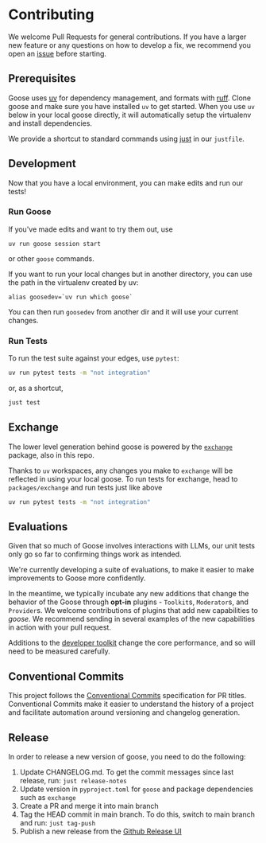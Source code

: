 # Contributing

We welcome Pull Requests for general contributions. If you have a larger new feature or any questions on how to develop a fix, we recommend you open an [issue][issues] before starting.

## Prerequisites

Goose uses [uv][uv] for dependency management, and formats with [ruff][ruff].
Clone goose and make sure you have installed `uv` to get started. When you use
`uv` below in your local goose directly, it will automatically setup the virtualenv
and install dependencies.

We provide a shortcut to standard commands using [just][just] in our `justfile`.

## Development

Now that you have a local environment, you can make edits and run our tests!

### Run Goose

If you've made edits and want to try them out, use

```
uv run goose session start
```

or other `goose` commands.

If you want to run your local changes but in another directory, you can use the path in
the virtualenv created by uv:

```
alias goosedev=`uv run which goose`
```

You can then run `goosedev` from another dir and it will use your current changes.

### Run Tests

To run the test suite against your edges, use `pytest`:

```sh
uv run pytest tests -m "not integration"
```

or, as a shortcut,

```sh
just test
```

## Exchange

The lower level generation behind goose is powered by the [`exchange`][ai-exchange] package, also in this repo.

Thanks to `uv` workspaces, any changes you make to `exchange` will be reflected in using your local goose. To run tests
for exchange, head to `packages/exchange` and run tests just like above

```sh
uv run pytest tests -m "not integration"
```

## Evaluations

Given that so much of Goose involves interactions with LLMs, our unit tests only go so far to confirming things work as intended.

We're currently developing a suite of evaluations, to make it easier to make improvements to Goose more confidently.

In the meantime, we typically incubate any new additions that change the behavior of the Goose through **opt-in** plugins - `Toolkit`s, `Moderator`s, and `Provider`s. We welcome contributions of plugins that add new capabilities to *goose*. We recommend sending in several examples of the new capabilities in action with your pull request.

Additions to the [developer toolkit][developer] change the core performance, and so will need to be measured carefully.

## Conventional Commits

This project follows the [Conventional Commits](https://www.conventionalcommits.org/en/v1.0.0/) specification for PR titles. Conventional Commits make it easier to understand the history of a project and facilitate automation around versioning and changelog generation.

## Release

In order to release a new version of goose, you need to do the following:
1. Update CHANGELOG.md. To get the commit messages since last release, run: `just release-notes`
2. Update version in `pyproject.toml` for `goose` and package dependencies such as `exchange`
3. Create a PR and merge it into main branch
4. Tag the HEAD commit in main branch. To do this, switch to main branch and run: `just tag-push`
5. Publish a new release from the [Github Release UI](https://github.com/block-open-source/goose/releases)


[issues]: https://github.com/block-open-source/goose/issues
[goose-plugins]: https://github.com/block-open-source/goose-plugins
[ai-exchange]: https://github.com/block-open-source/goose/tree/main/packages/exchange
[developer]: https://github.com/block-open-source/goose/blob/dfecf829a83021b697bf2ecc1dbdd57d31727ddd/src/goose/toolkit/developer.py
[uv]: https://docs.astral.sh/uv/
[ruff]: https://docs.astral.sh/ruff/
[just]: https://github.com/casey/just
[adding-toolkit]: https://block-open-source.github.io/goose/configuration.html#adding-a-toolkit
